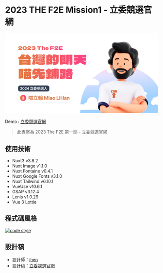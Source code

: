 # **2023 THE F2E Mission1 - 立委競選官網**
![cover](https://github.com/CofCat456/2023-F2E-Mission1/blob/main/public/img_seo.png)

Demo : [立委競選官網](https://2023-f2e-mission1.vercel.app/)

> 此專案為 2023 The F2E 第一關 - 立委競選官網

## 使用技術
- Nuxt3 v3.8.2
- Nuxt Image v1.1.0
- Nuxt Fontaine v0.4.1
- Nuxt Google Fonts v3.1.0
- Nuxt Tailwind v6.10.1
- VueUse v10.6.1
- GSAP v3.12.4
- Lenis v1.0.29
- Vue 3 Lottie

## 程式碼風格

[![code style](https://antfu.me/badge-code-style.svg)](https://github.com/antfu/eslint-config)

## 設計稿

- 設計師：[jhen](https://2023.thef2e.com/users/12061579704041679194)
- 設計稿：[立委競選官網](https://www.figma.com/file/DCnuTZQ00D5VHiDkBLhxQ3/2023-The-F2E-%E7%AB%8B%E5%A7%94%E7%AB%B6%E9%81%B8%E5%AE%98%E7%B6%B2?type=design&node-id=3888-1152&mode=design&t=WXEEVvD964OZU2Zy-0)

